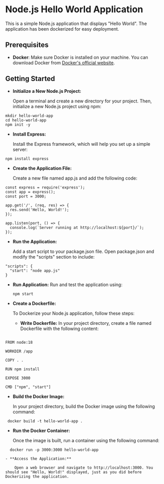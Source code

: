# Node.js Hello World Application

This is a simple Node.js application that displays "Hello World". The application has been dockerized for easy deployment.

## Prerequisites

- **Docker**: Make sure Docker is installed on your machine. You can download Docker from [Docker's official website](https://www.docker.com/get-started).

## Getting Started

- **Initialize a New Node.js Project:**
  
  Open a terminal and create a new directory for your project. Then, initialize a new Node.js project using npm:

```
mkdir hello-world-app
cd hello-world-app
npm init -y
```
- **Install Express:**
  
  Install the Express framework, which will help you set up a simple server:

```
npm install express
```
- **Create the Application File:**

  Create a new file named app.js and add the following code:

```
const express = require('express');
const app = express();
const port = 3000;

app.get('/', (req, res) => {
  res.send('Hello, World!');
});

app.listen(port, () => {
  console.log(`Server running at http://localhost:${port}/`);
});
```
- **Run the Application:**

  Add a start script to your package.json file. Open package.json and modify the "scripts" section to include:

```
"scripts": {
  "start": "node app.js"
}
```
- **Run Application:**
    Run and test the application using:

  ```
  npm start
  ```

- **Create a Dockerfile:**

    To Dockerize your Node.js application, follow these steps:
  
    - **Write Dockerfile:**
      In your project directory, create a file named Dockerfile with the following content:

```

FROM node:18

WORKDIR /app

COPY . .

RUN npm install

EXPOSE 3000

CMD ["npm", "start"]
```

  - **Build the Docker Image:**
    
      In your project directory, build the Docker image using the following command:
    
   ```
    docker build -t hello-world-app .
  ```
  - **Run the Docker Container:**
    
      Once the image is built, run a container using the following command:
  
  ```
    docker run -p 3000:3000 hello-world-app
  ```
    
    - **Access the Application:**
    
        Open a web browser and navigate to http://localhost:3000. You should see "Hello, World!" displayed, just as you did before Dockerizing the application.
